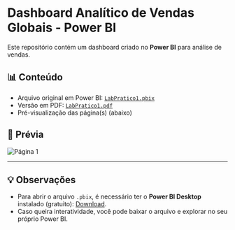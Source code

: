# Dashboard Analítico de Vendas Globais - Power BI

Este repositório contém um dashboard criado no **Power BI** para análise de vendas.

## 📊 Conteúdo
- Arquivo original em Power BI: [`LabPratico1.pbix`](Lab01/LabPratico1.pbix)
- Versão em PDF: [`LabPratico1.pdf`](Lab01/LabPratico1.pdf)
- Pré-visualização das página(s) (abaixo)

## 🔎 Prévia

![Página 1](Lab01/images/Pagina1.png)  

---

## 💡 Observações
- Para abrir o arquivo `.pbix`, é necessário ter o **Power BI Desktop** instalado (gratuito): [Download](https://powerbi.microsoft.com/pt-br/desktop/).
- Caso queira interatividade, você pode baixar o arquivo e explorar no seu próprio Power BI.
